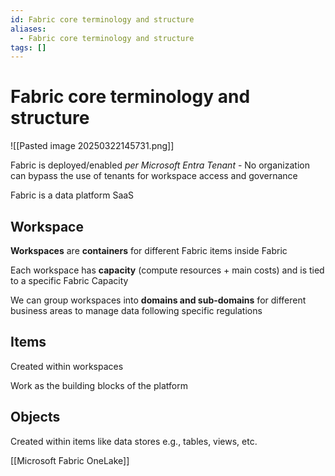 ```yaml
---
id: Fabric core terminology and structure
aliases:
  - Fabric core terminology and structure
tags: []
---
```


# Fabric core terminology and structure

![[Pasted image 20250322145731.png]]

Fabric is deployed/enabled _per Microsoft Entra Tenant_ - No organization can bypass the use of tenants for workspace access and governance

Fabric is a data platform SaaS

## Workspace

**Workspaces** are **containers** for different Fabric items inside Fabric

Each workspace has **capacity** (compute resources + main costs) and is tied to a specific Fabric Capacity

We can group workspaces into **domains and sub-domains** for different business areas to manage data following specific regulations

## Items

Created within workspaces

Work as the building blocks of the platform

## Objects

Created within items like data stores e.g., tables, views, etc.

[[Microsoft Fabric OneLake]]
